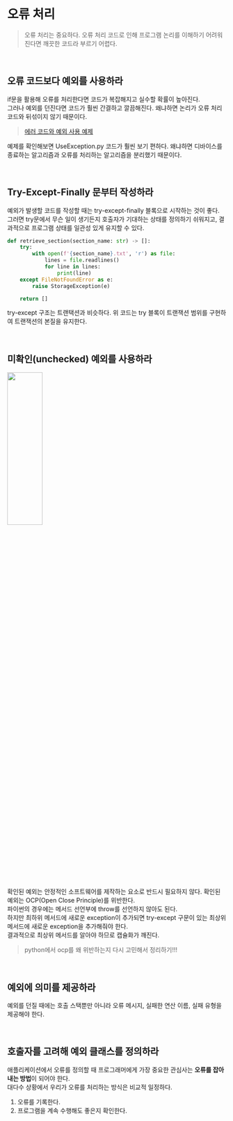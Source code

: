 # 오류 처리
> 오류 처리는 중요하다. 오류 처리 코드로 인해 프로그램 논리를 이해하기 어려워진다면 깨끗한 코드라 부르기 어렵다.

<br>

## 오류 코드보다 예외를 사용하라
if문을 활용해 오류를 처리한다면 코드가 복잡해지고 실수할 확률이 높아진다. <br>
그러나 예외를 던진다면 코드가 훨씬 간결하고 깔끔해진다. 왜냐하면 논리가 오류 처리 코드와 뒤섞이지 않기 때문이다.

> [에러 코드와 예외 사용 예제](https://github.com/dev-msj/Clean-Code/blob/main/seungjun-moon/sample_code/chapter7/ErrorCodeAndException)

예제를 확인해보면 UseException.py 코드가 훨씬 보기 편하다. 왜냐하면 디바이스를 종료하는 알고리즘과 오류를 처리하는 알고리즘을 분리했기 때문이다.

<br>

## Try-Except-Finally 문부터 작성하라
예외가 발생할 코드를 작성할 때는 try-except-finally 블록으로 시작하는 것이 좋다. <br>
그러면 try문에서 무슨 일이 생기든지 호출자가 기대하는 상태를 정의하기 쉬워지고, 결과적으로 프로그램 상태를 일관성 있게 유지할 수 있다. <br>

```python
def retrieve_section(section_name: str) -> []:
    try:
        with open(f'{section_name}.txt', 'r') as file:
            lines = file.readlines()
            for line in lines:
                print(line)
    except FileNotFoundError as e:
        raise StorageException(e)

    return []
```

try-except 구조는 트랜택션과 비슷하다. 위 코드는 try 블록이 트랜잭션 범위를 구현하여 트랜잭션의 본질을 유지한다.

<br>

## 미확인(unchecked) 예외를 사용하라
<img src="https://mblogthumb-phinf.pstatic.net/20160729_283/serverwizard_146978615265926Bcg_PNG/exception.png?type=w2" width="40%" height="30%" />

확인된 예외는 안정적인 소프트웨어를 제작하는 요소로 반드시 필요하지 않다. 확인된 예외는 OCP(Open Close Principle)를 위반한다. <br>
파이썬의 경우에는 메서드 선언부에 throw를 선언하지 않아도 된다. <br>
하지만 최하위 메서드에 새로운 exception이 추가되면 try-except 구문이 있는 최상위 메서드에 새로운 exception을 추가해줘야 한다. <br>
결과적으로 최상위 메서드를 알아야 하므로 캡슐화가 깨진다.

> python에서 ocp를 왜 위반하는지 다시 고민해서 정리하기!!!

<br>

## 예외에 의미를 제공하라
예외를 던질 때에는 호출 스택뿐만 아니라 오류 메시지, 실패한 연산 이름, 실패 유형을 제공해야 한다.

<br>

## 호출자를 고려해 예외 클래스를 정의하라
애플리케이션에서 오류를 정의할 때 프로그래머에게 가장 중요한 관심사는 **오류를 잡아내는 방법**이 되어야 한다. <br>
대다수 상황에서 우리가 오류를 처리하는 방식은 비교적 일정하다.
1. 오류를 기록한다.
2. 프로그램을 계속 수행해도 좋은지 확인한다.